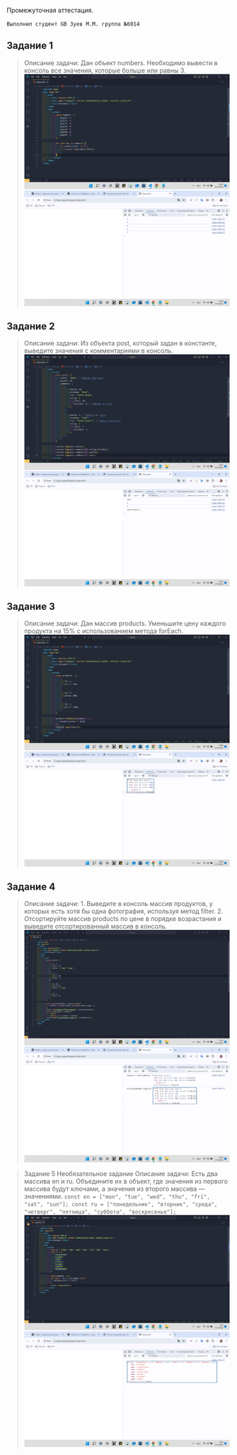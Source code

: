 Промежуточная аттестация.
```
Выполнил студент GB Зуев М.М. группа №6014
```
## Задание 1
>Описание задачи: Дан объект numbers. Необходимо вывести в консоль все значения, которые больше или равны 3.
![](./1.png)
![](./1_2.png)


## Задание 2
>Описание задачи: Из объекта post, который задан в константе, выведите значения с комментариями в консоль.
![](./2.png)
![](./2_2.png)

## Задание 3
>Описание задачи: Дан массив products. Уменьшите цену каждого продукта на 15% с использованием метода forEach.
![](./3.png)
![](./3_2.png)

## Задание 4
>Описание задачи: 1. Выведите в консоль массив продуктов, у которых есть хотя бы одна фотография, используя метод filter. 2. Отсортируйте массив products по цене в порядке возрастания и выведите отсортированный массив в консоль.
![](./4.png)
![](./4_2.png)

> Задание 5 Необязательное задание Описание задачи: Есть два массива en и ru. Объедините их в объект, где значения из первого массива будут ключами, а значения из второго массива — значениями. `const en = ["mon", "tue", "wed", "thu", "fri", "sat", "sun"]; const ru = ["понедельник", "вторник", "среда", "четверг", "пятница", "суббота", "воскресенье"];`
![](./5.png)
![](./5_2.png)